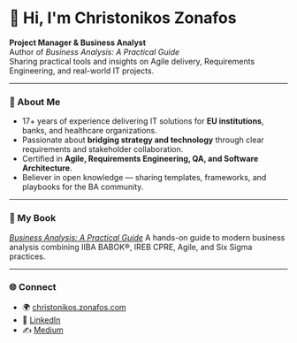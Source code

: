 # 👋 Hi, I'm Christonikos Zonafos

**Project Manager & Business Analyst**  
Author of *Business Analysis: A Practical Guide*  
Sharing practical tools and insights on Agile delivery, Requirements Engineering, and real-world IT projects.

---

### 🧭 About Me
- 17+ years of experience delivering IT solutions for **EU institutions**, banks, and healthcare organizations.  
- Passionate about **bridging strategy and technology** through clear requirements and stakeholder collaboration.  
- Certified in **Agile, Requirements Engineering, QA, and Software Architecture**.  
- Believer in open knowledge — sharing templates, frameworks, and playbooks for the BA community.

---

### 📘 My Book
[*Business Analysis: A Practical Guide*](https://www.amazon.com/dp/B0FL7C4462)
A hands-on guide to modern business analysis combining IIBA BABOK®, IREB CPRE, Agile, and Six Sigma practices.  
<!-- Find companion resources in the [**ba-book-resources**](https://github.com/christonikos-zonafos/ba-book-resources) repository. -->

---
<!--
### 🧰 Featured Repositories
| Repository | Description |
|-------------|-------------|
| [**ba-toolkit**](https://github.com/christonikos-zonafos/ba-toolkit) | Templates for requirements, user stories, NFRs, and traceability. |
| [**project-delivery-playbook**](https://github.com/christonikos-zonafos/project-delivery-playbook) | RAID logs, risk registers, change control & go-live packs. |
| [**uat-starter-pack**](https://github.com/christonikos-zonafos/uat-starter-pack) | Ready-to-use UAT plan, test cases, and reporting templates. |

---
-->
### 🌐 Connect
- 🌍 [christonikos.zonafos.com](https://christonikos.zonafos.com)  
- 💼 [LinkedIn](https://linkedin.com/in/yourprofile)  
- ✍️ [Medium](https://medium.com/@christonikoszonafos)  
